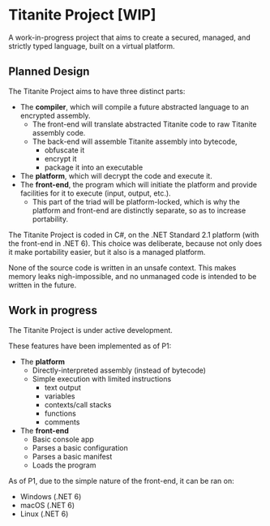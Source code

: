 # Titanite Project [WIP]
A work-in-progress project that aims to create a secured, managed, and strictly typed language, built on a virtual platform.

## Planned Design
The Titanite Project aims to have three distinct parts:

 - The **compiler**, which will compile a future abstracted language to an encrypted assembly.
   - The front-end will translate abstracted Titanite code to raw Titanite assembly code.
   - The back-end will assemble Titanite assembly into bytecode,
     - obfuscate it
     - encrypt it
     - package it into an executable
 - The **platform**, which will decrypt the code and execute it.
 - The **front-end**, the program which will initiate the platform and provide facilities for it to execute (input, output, etc.).
   - This part of the triad will be platform-locked, which is why the platform and front-end are distinctly separate, so as to increase portability.

The Titanite Project is coded in C#, on the .NET Standard 2.1 platform (with the front-end in .NET 6). 
This choice was deliberate, because not only does it make portability easier, but it also is a managed platform. 

None of the source code is written in an unsafe context.
This makes memory leaks nigh-impossible, and no unmanaged code is intended to be written in the future.

## Work in progress
The Titanite Project is under active development.

These features have been implemented as of P1:
 
 - The **platform**
   - Directly-interpreted assembly (instead of bytecode)
   - Simple execution with limited instructions
     - text output
     - variables
     - contexts/call stacks
     - functions
     - comments
 - The **front-end**
   - Basic console app
   - Parses a basic configuration
   - Parses a basic manifest
   - Loads the program

As of P1, due to the simple nature of the front-end, it can be ran on:
 - Windows (.NET 6)
 - macOS (.NET 6)
 - Linux (.NET 6)